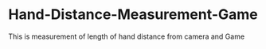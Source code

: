 # Hand-Distance-Measurement-Game
This is measurement of length of hand distance from camera and Game 
